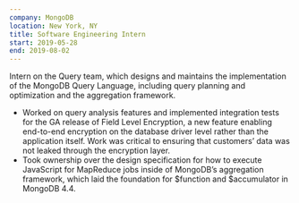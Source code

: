 ```yaml
---
company: MongoDB
location: New York, NY
title: Software Engineering Intern
start: 2019-05-28
end: 2019-08-02
---
```


Intern on the Query team, which designs and maintains the implementation of the MongoDB Query Language, including query planning and optimization and the aggregation framework.

- Worked on query analysis features and implemented integration tests for the GA release of Field Level Encryption, a new feature enabling end-to-end encryption on the database driver level rather than the application itself. Work was critical to ensuring that customers’ data was not leaked through the encryption layer.
- Took ownership over the design specification for how to execute JavaScript for MapReduce jobs inside of MongoDB’s aggregation framework, which laid the foundation for $function and $accumulator in MongoDB 4.4.
